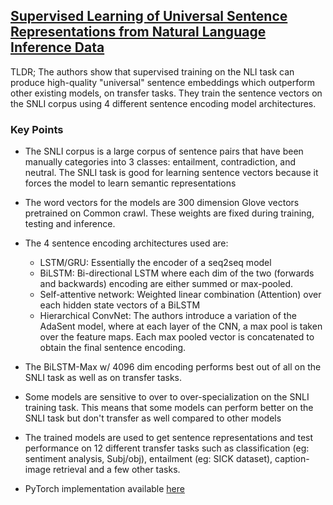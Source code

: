 ## [Supervised Learning of Universal Sentence Representations from Natural Language Inference Data](https://arxiv.org/abs/1705.02364)

TLDR; The authors show that supervised training on the NLI task can produce high-quality "universal" sentence embeddings which outperform other existing models, on transfer tasks. They train the sentence vectors on the SNLI corpus using 4 different sentence encoding model architectures.

### Key Points
- The SNLI corpus is a large corpus of sentence pairs that have been manually categories into 3 classes: entailment, contradiction, and neutral. The SNLI task is good for learning sentence vectors because it forces the model to learn semantic representations

-  The word vectors for the models are 300 dimension Glove vectors pretrained on Common crawl. These weights are fixed during training, testing and inference.

- The 4 sentence encoding architectures used are:
    - LSTM/GRU: Essentially the encoder of a seq2seq model
    - BiLSTM: Bi-directional LSTM where each dim of the two (forwards and backwards) encoding are either summed or max-pooled.
    - Self-attentive network:  Weighted linear combination (Attention) over each hidden state vectors of a BiLSTM
    - Hierarchical ConvNet: The authors introduce a variation of the AdaSent model, where at each layer of the CNN, a max pool is taken over the feature maps. Each max pooled vector is concatenated to obtain the final sentence encoding.

- The BiLSTM-Max w/ 4096 dim encoding performs best out of all on the SNLI task as well as on transfer tasks.

- Some models are sensitive to over to over-specialization on the SNLI training task. This means that some models can perform better on the SNLI task but don't transfer as well compared to other models

- The trained models are used to get sentence representations and test performance on 12 different transfer tasks such as classification (eg: sentiment analysis, Subj/obj), entailment (eg: SICK dataset), caption-image retrieval and a few other tasks.

- PyTorch implementation available [here](https://github.com/facebookresearch/InferSent)


